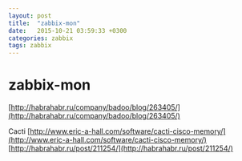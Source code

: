 ```yaml
---
layout: post
title:  "zabbix-mon"
date:   2015-10-21 03:59:33 +0300
categories: zabbix
tags: zabbix
---
```


# zabbix-mon
[http://habrahabr.ru/company/badoo/blog/263405/](http://habrahabr.ru/company/badoo/blog/263405/)

Cacti
[http://www.eric-a-hall.com/software/cacti-cisco-memory/](http://www.eric-a-hall.com/software/cacti-cisco-memory/)
[http://habrahabr.ru/post/211254/](http://habrahabr.ru/post/211254/)
